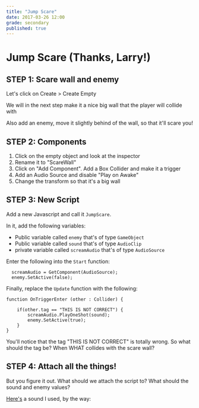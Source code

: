 ```yaml
---
title: "Jump Scare"
date: 2017-03-26 12:00
grade: secondary
published: true
---
```


# Jump Scare (Thanks, Larry!)

## STEP 1: Scare wall and enemy

Let's click on Create > Create Empty

We will in the next step make it a nice big wall that the player will collide with

Also add an enemy, move it slightly behind of the wall, so that it'll scare you!

## STEP 2: Components

1. Click on the empty object and look at the inspector
2. Rename it to "ScareWall"
3. Click on "Add Component". Add a Box Collider and make it a trigger
4. Add an Audio Source and disable "Play on Awake"
5. Change the transform so that it's a big wall

## STEP 3: New Script

Add a new Javascript and call it `JumpScare`.

In it, add the following variables:

- Public variable called `enemy` that's of type `GameObject`
- Public variable called `sound` that's of type `AudioClip`
- private variable called `screamAudio` that's of type `AudioSource`

Enter the following into the `Start` function:

```
  screamAudio = GetComponent(AudioSource);
  enemy.SetActive(false);
```

Finally, replace the `Update` function with the following:

```
function OnTriggerEnter (other : Collider) {

	if(other.tag == "THIS IS NOT CORRECT") {
  		screamAudio.PlayOneShot(sound);
  		enemy.SetActive(true);
	}
}
```

You'll notice that the tag "THIS IS NOT CORRECT" is totally wrong. So what should the tag be? When WHAT collides with the scare wall?

## STEP 4: Attach all the things!

But you figure it out. What should we attach the script to? What should the sound and enemy values?

[Here's](http://soundbible.com/grab.php?id=1517&type=mp3) a sound I used, by the way:
